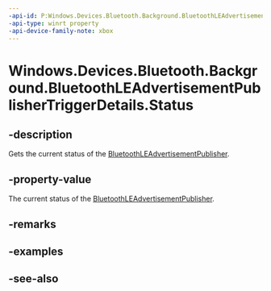 ```yaml
---
-api-id: P:Windows.Devices.Bluetooth.Background.BluetoothLEAdvertisementPublisherTriggerDetails.Status
-api-type: winrt property
-api-device-family-note: xbox
---
```


<!-- Property syntax
public Windows.Devices.Bluetooth.Advertisement.BluetoothLEAdvertisementPublisherStatus Status { get; }
-->

# Windows.Devices.Bluetooth.Background.BluetoothLEAdvertisementPublisherTriggerDetails.Status

## -description
Gets the current status of the [BluetoothLEAdvertisementPublisher](../windows.devices.bluetooth.advertisement/bluetoothleadvertisementpublisher.md).

## -property-value
The current status of the [BluetoothLEAdvertisementPublisher](../windows.devices.bluetooth.advertisement/bluetoothleadvertisementpublisher.md).

## -remarks

## -examples

## -see-also
